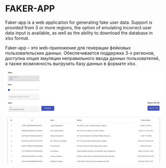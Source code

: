 # FAKER-APP

 Faker-app is a web application for generating fake user data. Support is provided from 3 or more regions, the option of emulating incorrect user data input is available, as well as the ability to download the database in xlsx format.

Faker-app – это web-приложение для генерации фейковых пользовательских данных. Обеспечивается поддержка 3-х регионов, доступна опция эмуляции неправильного ввода данных пользователей, а также возможность выгрузить базу данных в формате xlsx.

![img.png](img.png)
